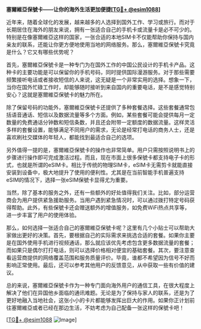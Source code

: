 **塞爾維亞保號卡——让你的海外生活更加便捷[[TG💪+ @esim1088](https://t.me/s/esim1088)]**

近年来，随着全球化的发展，越来越多的人选择到国外工作、学习或旅行。而对于长期居住在海外的朋友来说，拥有一张适合自己的手机卡或流量卡是必不可少的。特别是在像塞爾維亞这样的国家，一张合适的本地SIM卡不仅能帮助你保持与国内亲友的联系，还能让你更方便地使用当地的网络服务。那么，塞爾維亞保號卡究竟是什么？它又有哪些优势呢？

首先，塞爾維亞保號卡是一种专门为在国外工作的中国公民设计的手机卡产品。这种卡的主要功能是可以保留你的手机号码，同时提供国际漫游服务。对于那些需要频繁接听电话或者接收短信的人来说，这无疑是一个非常实用的选择。想象一下，当你在国外忙碌工作时，却能够随时接听到来自国内的重要电话，是不是感觉特别安心？这就是塞爾維亞保號卡的魅力所在。

除了保留号码的功能外，塞爾維亞保號卡还提供了多种套餐选择。这些套餐通常包括语音通话、短信以及数据流量等多个方面。例如，某些套餐可能会提供每月一定数量的免费通话分钟数和短信条数，并且还会附带一定额度的数据流量。这样灵活多样的套餐设置，能够满足不同用户的需求，无论是经常打电话的商务人士，还是喜欢刷社交媒体的年轻人，都能找到最适合自己的选项。

另外值得一提的是，塞爾維亞保號卡的操作也非常简单。用户只需按照说明书上的步骤进行操作即可完成激活过程。而且，现在市面上很多保號卡都支持电子卡的形式，也就是所谓的eSIM卡。相比于传统的物理SIM卡，eSIM卡无需剪卡就能直接安装到设备中，极大地提升了使用的便利性。尤其是在当前智能手机普遍支持eSIM的情况下，选择一张eSIM保號卡显得尤为重要。

当然，除了基本的服务之外，还有一些额外的好处值得我们关注。比如，部分运营商会为用户提供紧急援助服务。当用户遇到紧急情况时，可以通过拨打特定号码获得帮助。此外，有些保號卡还会赠送额外的增值服务，如免费WiFi热点共享等，进一步丰富了用户的使用体验。

那么，如何选择一张适合自己的塞爾維亞保號卡呢？这里有几个小贴士可以帮助大家做出更好的决策。首先，要根据自己的实际需求来挑选合适的套餐。如果你主要是在国外使用手机进行视频通话，那么就应该优先考虑包含更多数据流量的套餐；而如果只是偶尔打打电话，则可以选择价格相对便宜的基础套餐。其次，要注意查看运营商提供的网络覆盖范围和服务质量评价。毕竟，谁都不希望因为信号不好而影响正常使用。最后，还可以参考其他用户的反馈意见，从中获取一些有价值的建议。

总的来说，塞爾維亞保號卡作为一种专门面向海外用户的通信工具，在很大程度上解决了他们在异国他乡面临的通讯难题。无论是为了保持与家人的联系，还是为了更好地融入当地社会，这张小小的卡片都能够发挥出巨大的作用。如果你正计划前往塞爾維亞或者已经在那边生活，不妨考虑为自己配备一张这样的保號卡吧！

[[TG💪+ @esim1088](https://t.me/s/esim1088) ![Image](https://i.postimg.cc/4NQfJmqS/Snipaste-2025-05-13-00-14-12.png)]